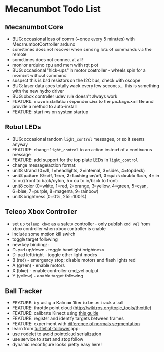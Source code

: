 Mecanumbot Todo List
====================

## Mecanumbot Core

* BUG: occasional loss of comm (~once every 5 minutes) with MecanumbotController arduino 
 * sometimes does not recover when sending lots of commands via the remote
 * sometimes does not connect at all!
 * monitor arduino cpu and mem with rqt plot
* BUG: occasional "hick-ups" in motor controller - wheels spin for a moment without command
 * suspect this is bad resistors on the I2C bus, check with oscope
* BUG: laser data goes totally wack every few seconds... this is something with the new hydro driver
* BUG: xbox controller udev rule doesn't always work
* FEATURE: move installation dependencies to the package.xml file and provide a method to auto-install
* FEATURE: start ros on system startup

## Robot LEDs
* BUG: occasional random `light_control` messages, or so it seems anyway
* FEATURE: change `light_control` to an action instead of a continuous message
* FEATURE: add support for the top plate LEDs in `light_control`
* change message/action format:
 * unit8 strand (0=all, 1=headlights, 2=internal, 3=sides, 4=topdeck)
 * unit8 pattern (0=off, 1=on, 2=flashing on/off, 3=quick double flash, 4= in to out/front to back/cylon, 5 = ou to in/back to front)
 * unit8 color (0=white, 1=red, 2=orange, 3=yellow, 4=green, 5=cyan, 6=blue, 7=purple, 8=magenta, 9=rainbow)
 * unit8 brightness (0=0%, 255=100%)

## Teleop Xbox Controller

* set up `teleop_xbox` as a safety controller - only publish `cmd_vel` from xbox controller when xbox controller is enable
* include some motion kill switch
* toggle target following
* new key bindings:
 * D-pad up/down - toggle headlight brightness
 * D-pad left/right - toggle other light modes
 * B (red) - emergency stop; disable motors and flash lights red
 * A (green) - enable motors
 * X (blue) - enable controller cmd_vel output
 * Y (yellow) - enable target following

## Ball Tracker

* FEATURE: try using a Kalman filter to better track a ball
* FEATURE: throttle point cloud (http://wiki.ros.org/topic_tools/throttle)
* FEATURE: calibrate Kinect using [this guide](http://wiki.ros.org/openni_launch/Tutorials/IntrinsicCalibration?action=show&redirect=openni_camera%252Fcalibration)
* FEATURE: register and identify targets between frames
* FEATURE: experiment with [difference of normals segmentation](http://pointclouds.org/documentation/tutorials/don_segmentation.php)
* learn from [turtlebot-follower](https://github.com/turtlebot/turtlebot_apps/blob/hydro/turtlebot_follower/src/follower.cpp) app:
 * use nodelet to avoid pointcloud serialization
 * use service to start and stop follow
 * dynamic reconfigure looks pretty easy here!
